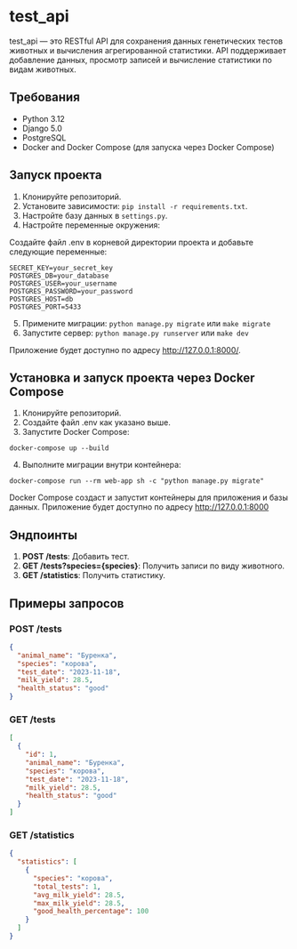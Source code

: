 # test_api

test_api — это RESTful API для сохранения данных генетических тестов животных и вычисления агрегированной статистики. API поддерживает добавление данных, просмотр записей и вычисление статистики по видам животных.

## Требования
* Python 3.12
* Django 5.0
* PostgreSQL
* Docker and Docker Compose (для запуска через Docker Compose)

## Запуск проекта
1. Клонируйте репозиторий.
2. Установите зависимости: `pip install -r requirements.txt`.
3. Настройте базу данных в `settings.py`.
4. Настройте переменные окружения:

Создайте файл .env в корневой директории проекта и добавьте следующие переменные:
```
SECRET_KEY=your_secret_key
POSTGRES_DB=your_database
POSTGRES_USER=your_username
POSTGRES_PASSWORD=your_password
POSTGRES_HOST=db
POSTGRES_PORT=5433
```

5. Примените миграции: `python manage.py migrate` или `make migrate`
6. Запустите сервер: `python manage.py runserver` или `make dev`

Приложение будет доступно по адресу http://127.0.0.1:8000/.

## Установка и запуск проекта через Docker Compose

1. Клонируйте репозиторий.
2. Создайте файл .env как указано выше.
3. Запустите Docker Compose:
```
docker-compose up --build
```
4. Выполните миграции внутри контейнера:
```
docker-compose run --rm web-app sh -c "python manage.py migrate"
```
Docker Compose создаст и запустит контейнеры для приложения и базы данных. Приложение будет доступно по адресу http://127.0.0.1:8000


## Эндпоинты
1. **POST /tests**: Добавить тест.
2. **GET /tests?species={species}**: Получить записи по виду животного.
3. **GET /statistics**: Получить статистику.

## Примеры запросов
### POST /tests
```json
{
  "animal_name": "Буренка",
  "species": "корова",
  "test_date": "2023-11-18",
  "milk_yield": 28.5,
  "health_status": "good"
}
```

### GET /tests
```json
[
  {
    "id": 1,
    "animal_name": "Буренка",
    "species": "корова",
    "test_date": "2023-11-18",
    "milk_yield": 28.5,
    "health_status": "good"
  }
]
```

### GET /statistics
```json
{
  "statistics": [
    {
      "species": "корова",
      "total_tests": 1,
      "avg_milk_yield": 28.5,
      "max_milk_yield": 28.5,
      "good_health_percentage": 100
    }
  ]
}
```